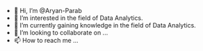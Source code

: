 - 👋 Hi, I’m @Aryan-Parab
- 👀 I’m interested in the field of Data Analytics.
- 🌱 I’m currently gaining knowledge in the field of Data Analytics.
- 💞️ I’m looking to collaborate on ...
- 📫 How to reach me ...

<!---
Aryan-Parab/Aryan-Parab is a ✨ special ✨ repository because its `README.md` (this file) appears on your GitHub profile.
You can click the Preview link to take a look at your changes.
--->
